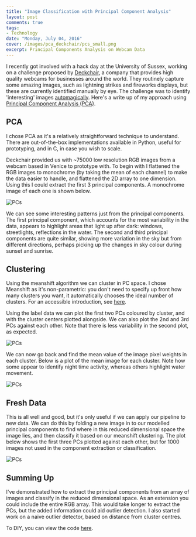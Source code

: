 ```yaml
---
title: "Image Classification with Principal Component Analysis"
layout: post
comments: true
tags:
- Technology
date: "Monday, July 04, 2016"
cover: /images/pca_deckchair/pcs_small.png
excerpt: Principal Components Analysis on Webcam Data
---
```


I recently got involved with a hack day at the University of Sussex, working on a challenge proposed by [Deckchair](https://www.deckchair.com/), a company that provides high quality webcams for businesses around the world. They routinely capture some amazing images, such as lightning strikes and fireworks displays, but these are currently identified manually by eye. The challenge was to identify 'interesting' images [automagically](http://www.reactiongifs.com/wp-content/uploads/2013/03/magic.gif). Here's a write up of my approach using [Principal Component Analysis (PCA)](https://en.wikipedia.org/wiki/Principal_component_analysis).

## PCA

I chose PCA as it's a relatively straightforward technique to understand. There are out-of-the-box implementations available in Python, useful for prototyping, and in C, in case you wish to scale.

Deckchair provided us with ~75000 low resolution RGB images from a webcam based in Venice to prototype with. To begin with I flattened the RGB images to monochrome (by taking the mean of each channel) to make the data easier to handle, and flattened the 2D array to one dimension. Using this I could extract the first 3 principal components. A monochrome image of each one is shown below.

![PCs](/images/pca_deckchair/pcs.png)

We can see some interesting patterns just from the principal components. The first principal component, which accounts for the most variability in the data, appears to highlight areas that light up after dark: windows, streetlights, reflections in the water. The second and third principal components are quite similar, showing more variation in the sky but from different directions, perhaps picking up the changes in sky colour during sunset and sunrise.

## Clustering

Using the meanshift algorithm we can cluster in PC space. I chose Meanshift as it's non-parametric: you don't need to specify up front how many clusters you want, it automatically chooses the ideal number of clusters. For an accessible introduction, see [here](http://sociograph.blogspot.co.uk/2011/11/accessible-introduction-to-mean-shift.html).

Using the label data we can plot the first two PCs coloured by cluster, and with the cluster centers plotted alongside. We can also plot the 2nd and 3rd PCs against each other. Note that there is less variability in the second plot, as expected.

![PCs](/images/pca_deckchair/pcs_clustered.png)

We can now go back and find the mean value of the image pixel weights in each cluster. Below is a plot of the mean image for each cluster. Note how some appear to identify night time activity, whereas others highlight water movement.

![PCs](/images/pca_deckchair/clusters.png)

## Fresh Data

This is all well and good, but it's only useful if we can apply our pipeline to new data. We can do this by folding a new image in to our modelled principal components to find where in this reduced dimensional space the image lies, and then classify it based on our meanshift clustering. The plot below shows the first three PCs plotted against each other, but for 1000 images not used in the component extraction or classification.

![PCs](/images/pca_deckchair/newdata.png)

## Summing Up

I've demonstrated how to extract the principal components from an array of images and classify in the reduced dimensional space.
As an extension you could include the entire RGB array. This would take longer to extract the PCs, but the added information could aid outlier detection. I also started work on a naive outlier detector, based on distance from cluster centres.

To DIY, you can view the code [here](https://github.com/polyphant1/deckchair-pca/blob/master/Image_PCA.ipynb).
